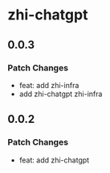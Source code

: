# zhi-chatgpt

## 0.0.3

### Patch Changes

- feat: add zhi-infra
- add zhi-chatgpt zhi-infra

## 0.0.2

### Patch Changes

- feat: add zhi-chatgpt
